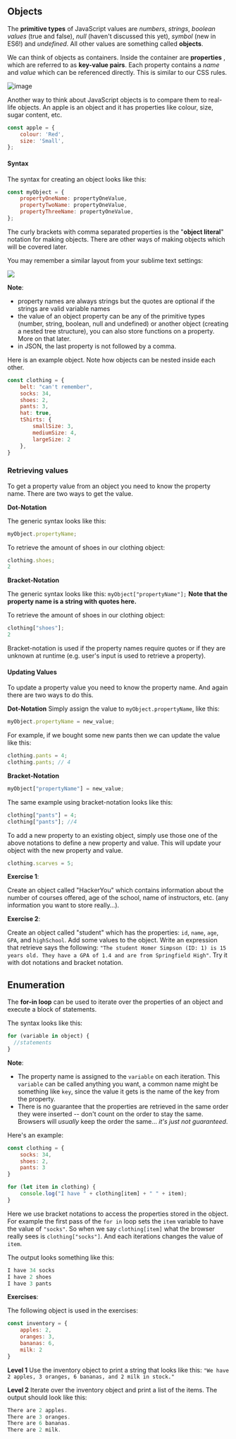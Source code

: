 ## Objects

The **primitive types** of JavaScript values are *numbers*, *strings*, *boolean values* (true and false), *null* (haven't discussed this yet), *symbol* (new in ES6!) and *undefined*. All other values are something called **objects**.

We can think of objects as containers. Inside the container are **properties** , which are referred to as **key-value pairs**. Each property contains a *name* and *value* which can be referenced directly. This is similar to our CSS rules.

![image](https://hychalknotes.s3.amazonaws.com/objects.png)

Another way to think about JavaScript objects is to compare them to real-life objects. An apple is an object and it has properties like colour, size, sugar content, etc.

```js
const apple = {
	colour: 'Red',
	size: 'Small',
};
```

#### Syntax
The syntax for creating an object looks like this:

```js
const myObject = {
	propertyOneName: propertyOneValue,
	propertyTwoName: propertyOneValue,
	propertyThreeName: propertyOneValue,
};
```

The curly brackets with comma separated properties is the "**object literal**" notation for making objects. There are other ways of making objects which will be covered later.

You may remember a similar layout from your sublime text settings:

![](http://wes.io/U0dv/content)

**Note**:

* property names are always strings but the quotes are optional if the strings are valid variable names
* the value of an object property can be any of the primitive types (number, string, boolean, null and undefined) or another object (creating a nested tree structure), you can also store functions on a property. More on that later.
* in JSON, the last property is not followed by a comma.

Here is an example object. Note how objects can be nested inside each other. 

```js
const clothing = {
	belt: "can't remember",
	socks: 34,
	shoes: 2,
	pants: 3,
	hat: true,
	tShirts: {
		smallSize: 3,
		mediumSize: 4,
		largeSize: 2
	},
}
```

### Retrieving values
To get a property value from an object you need to know the property name. There are two ways to get the value.

**Dot-Notation**

The generic syntax looks like this:
```js
myObject.propertyName;
```

To retrieve the amount of shoes in our clothing object:

```js
clothing.shoes;
2
```

**Bracket-Notation**

The generic syntax looks like this: `myObject["propertyName"];` **Note that the property name is a string with quotes here.**

To retrieve the amount of shoes in our clothing object:

```js
clothing["shoes"];
2
```

Bracket-notation is used if the property names require quotes or if they are unknown at runtime (e.g. user's input is used to retrieve a property).

#### Updating Values

To update a property value you need to know the property name. And again there are two ways to do this.

**Dot-Notation**
Simply assign the value to `myObject.propertyName`, like this:

```js
myObject.propertyName = new_value;
```

For example, if we bought some new pants then we can update the value like this:

```js
clothing.pants = 4;
clothing.pants; // 4
```

**Bracket-Notation**

```js
myObject["propertyName"] = new_value;
```

The same example using bracket-notation looks like this:

```js
clothing["pants"] = 4;
clothing["pants"]; //4
```

To add a new property to an existing object, simply use those one of the above notations to define a new property and value. This will update your object with the new property and value.

```js
clothing.scarves = 5;
```

**Exercise 1**:

Create an object called "HackerYou" which contains information about the number of courses offered, age of the school, name of instructors, etc. (any information you want to store really…). 

**Exercise 2**:

Create an object called "student" which has the properties: `id`, `name`, `age`, `GPA`, and `highSchool`. Add some values to the object. Write an expression that retrieve says the following: `"The student Homer Simpson (ID: 1) is 15 years old. They have a GPA of 1.4 and are from Springfield High"`. Try it with dot notations and bracket notation.

## Enumeration

The **for-in loop** can be used to iterate over the properties of an object and execute a block of statements.

The syntax looks like this:

```js
for (variable in object) {
  //statements
}
```

**Note**: 

* The property name is assigned to the `variable` on each iteration. This `variable` can be called anything you want, a common name might be something like `key`, since the value it gets is the name of the key from the property.
* There is no guarantee that the properties are retrieved in the same order they were inserted -- don't count on the order to stay the same. Browsers will *usually* keep the order the same… *it's just not guaranteed*.

Here's an example:

```js
const clothing = {
	socks: 34,
	shoes: 2,
	pants: 3
}

for (let item in clothing) {
	console.log("I have " + clothing[item] + " " + item);
}
```

Here we use bracket notations to access the properties stored in the object. For example the first pass of the `for in` loop sets the `item` variable to have the value of `"socks"`. So when we say `clothing[item]` what the browser really sees is `clothing["socks"]`. And each iterations changes the value of `item`.

The output looks something like this:

```js
I have 34 socks
I have 2 shoes
I have 3 pants
```

**Exercises**:

The following object is used in the exercises:

```js
const inventory = {
	apples: 2,
	oranges: 3,
	bananas: 6,
	milk: 2
}
```

**Level 1**
Use the inventory object to print a string that looks like this: `"We have 2 apples, 3 oranges, 6 bananas, and 2 milk in stock."`

**Level 2**
Iterate over the inventory object and print a list of the items. The output should look like this:

```js
There are 2 apples.
There are 3 oranges.
There are 6 bananas.
There are 2 milk.
```

